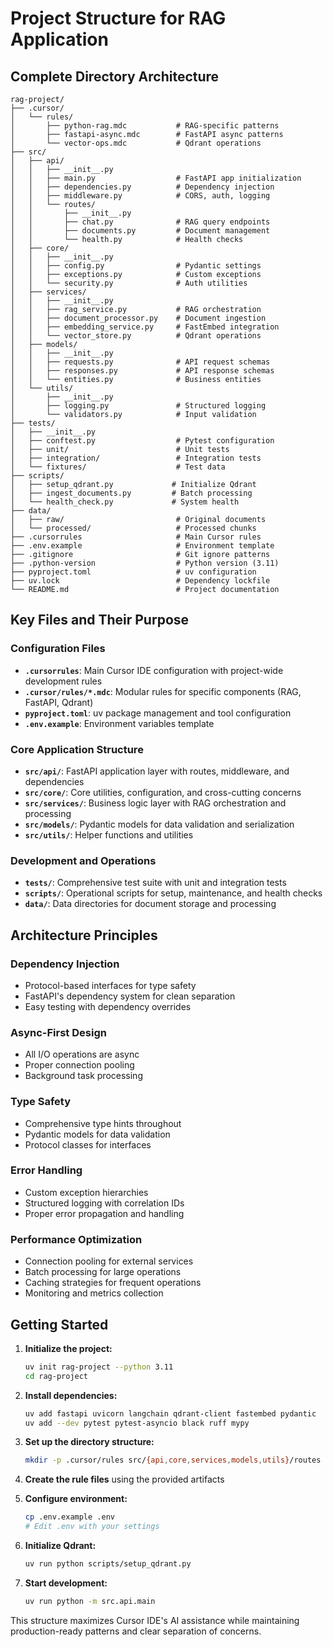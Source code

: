 # Project Structure for RAG Application

## Complete Directory Architecture

```
rag-project/
├── .cursor/
│   └── rules/
│       ├── python-rag.mdc           # RAG-specific patterns
│       ├── fastapi-async.mdc        # FastAPI async patterns
│       └── vector-ops.mdc           # Qdrant operations
├── src/
│   ├── api/
│   │   ├── __init__.py
│   │   ├── main.py                  # FastAPI app initialization
│   │   ├── dependencies.py          # Dependency injection
│   │   ├── middleware.py            # CORS, auth, logging
│   │   └── routes/
│   │       ├── __init__.py
│   │       ├── chat.py              # RAG query endpoints
│   │       ├── documents.py         # Document management
│   │       └── health.py            # Health checks
│   ├── core/
│   │   ├── __init__.py
│   │   ├── config.py                # Pydantic settings
│   │   ├── exceptions.py            # Custom exceptions
│   │   └── security.py              # Auth utilities
│   ├── services/
│   │   ├── __init__.py
│   │   ├── rag_service.py           # RAG orchestration
│   │   ├── document_processor.py    # Document ingestion
│   │   ├── embedding_service.py     # FastEmbed integration
│   │   └── vector_store.py          # Qdrant operations
│   ├── models/
│   │   ├── __init__.py
│   │   ├── requests.py              # API request schemas
│   │   ├── responses.py             # API response schemas
│   │   └── entities.py              # Business entities
│   └── utils/
│       ├── __init__.py
│       ├── logging.py               # Structured logging
│       └── validators.py            # Input validation
├── tests/
│   ├── __init__.py
│   ├── conftest.py                  # Pytest configuration
│   ├── unit/                        # Unit tests
│   ├── integration/                 # Integration tests
│   └── fixtures/                    # Test data
├── scripts/
│   ├── setup_qdrant.py             # Initialize Qdrant
│   ├── ingest_documents.py         # Batch processing
│   └── health_check.py             # System health
├── data/
│   ├── raw/                         # Original documents
│   └── processed/                   # Processed chunks
├── .cursorrules                     # Main Cursor rules
├── .env.example                     # Environment template
├── .gitignore                       # Git ignore patterns
├── .python-version                  # Python version (3.11)
├── pyproject.toml                   # uv configuration
├── uv.lock                          # Dependency lockfile
└── README.md                        # Project documentation
```

## Key Files and Their Purpose

### Configuration Files

- **`.cursorrules`**: Main Cursor IDE configuration with project-wide development rules
- **`.cursor/rules/*.mdc`**: Modular rules for specific components (RAG, FastAPI, Qdrant)
- **`pyproject.toml`**: uv package management and tool configuration
- **`.env.example`**: Environment variables template

### Core Application Structure

- **`src/api/`**: FastAPI application layer with routes, middleware, and dependencies
- **`src/core/`**: Core utilities, configuration, and cross-cutting concerns
- **`src/services/`**: Business logic layer with RAG orchestration and processing
- **`src/models/`**: Pydantic models for data validation and serialization
- **`src/utils/`**: Helper functions and utilities

### Development and Operations

- **`tests/`**: Comprehensive test suite with unit and integration tests
- **`scripts/`**: Operational scripts for setup, maintenance, and health checks
- **`data/`**: Data directories for document storage and processing

## Architecture Principles

### Dependency Injection

- Protocol-based interfaces for type safety
- FastAPI's dependency system for clean separation
- Easy testing with dependency overrides

### Async-First Design

- All I/O operations are async
- Proper connection pooling
- Background task processing

### Type Safety

- Comprehensive type hints throughout
- Pydantic models for data validation
- Protocol classes for interfaces

### Error Handling

- Custom exception hierarchies
- Structured logging with correlation IDs
- Proper error propagation and handling

### Performance Optimization

- Connection pooling for external services
- Batch processing for large operations
- Caching strategies for frequent operations
- Monitoring and metrics collection

## Getting Started

1. **Initialize the project:**

   ```bash
   uv init rag-project --python 3.11
   cd rag-project
   ```

2. **Install dependencies:**

   ```bash
   uv add fastapi uvicorn langchain qdrant-client fastembed pydantic
   uv add --dev pytest pytest-asyncio black ruff mypy
   ```

3. **Set up the directory structure:**

   ```bash
   mkdir -p .cursor/rules src/{api,core,services,models,utils}/routes tests/{unit,integration} scripts data/{raw,processed}
   ```

4. **Create the rule files** using the provided artifacts

5. **Configure environment:**

   ```bash
   cp .env.example .env
   # Edit .env with your settings
   ```

6. **Initialize Qdrant:**

   ```bash
   uv run python scripts/setup_qdrant.py
   ```

7. **Start development:**
   ```bash
   uv run python -m src.api.main
   ```

This structure maximizes Cursor IDE's AI assistance while maintaining production-ready patterns and clear separation of concerns.

